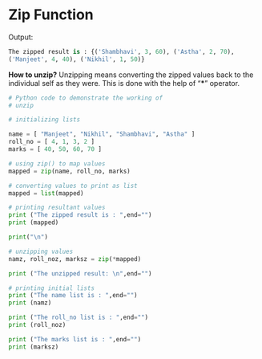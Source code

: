 # Zip Function

Output:


```python
The zipped result is : {('Shambhavi', 3, 60), ('Astha', 2, 70),
('Manjeet', 4, 40), ('Nikhil', 1, 50)}
```

**How to unzip?**
Unzipping means converting the zipped values back to the individual self as they were. This is done with the help of “**\***” operator.



```python
# Python code to demonstrate the working of
# unzip

# initializing lists

name = [ "Manjeet", "Nikhil", "Shambhavi", "Astha" ]
roll_no = [ 4, 1, 3, 2 ]
marks = [ 40, 50, 60, 70 ]

# using zip() to map values
mapped = zip(name, roll_no, marks)

# converting values to print as list
mapped = list(mapped)

# printing resultant values
print ("The zipped result is : ",end="")
print (mapped)

print("\n")

# unzipping values
namz, roll_noz, marksz = zip(*mapped)

print ("The unzipped result: \n",end="")

# printing initial lists
print ("The name list is : ",end="")
print (namz)

print ("The roll_no list is : ",end="")
print (roll_noz)

print ("The marks list is : ",end="")
print (marksz)
```

